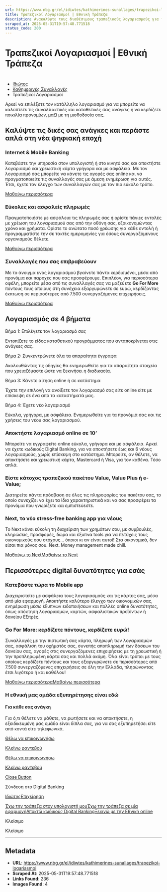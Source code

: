 ```yaml
---
url: https://www.nbg.gr/el/idiwtes/kathimerines-sunallages/trapezikoi-logariasmoi
title: Τραπεζικοί Λογαριασμοί | Εθνική Τράπεζα
description: Ανακαλύψτε τους διαθέσιμους τραπεζικούς λογαριασμούς για ιδιώτες, που μπορείτε να ανοίξετε στην Εθνική Τράπεζα. Μάθετε περισσότερα στο site!
scraped_at: 2025-05-31T19:57:48.771518
status_code: 200
---
```


# Τραπεζικοί Λογαριασμοί | Εθνική Τράπεζα

# 

  * [Ιδιώτες](/el/idiwtes)
  * [Καθημερινές Συναλλαγές](/el/idiwtes/kathimerines-sunallages)
  * Τραπεζικοί Λογαριασμοί 

Αρκεί να επιλέξετε τον κατάλληλο λογαριασμό για να μπορείτε να καλύπτετε τις συναλλακτικές και καταθετικές σας ανάγκες ή να κερδίζετε ποικιλία προνομίων, μαζί με τη μισθοδοσία σας.

## Καλύψτε τις δικές σας ανάγκες και περάστε απλά στη νέα ψηφιακή εποχή

### Internet & Mobile Banking

Κατεβάστε την υπηρεσία στον υπολογιστή ή στο κινητό σας και αποκτήστε λογαριασμό και χρεωστική κάρτα γρήγορα και με ασφάλεια. Με τον λογαριασμό σας μπορείτε να κάνετε τις αγορές σας online και να πραγματοποιείτε τις συναλλαγές σας με άμεση ενημέρωση για αυτές. Έτσι, έχετε τον έλεγχο των συναλλαγών σας με τον πιο εύκολο τρόπο.

  

[Μαθαίνω περισσότερα](/el/idiwtes/kathimerines-sunallages/digital-banking "Μαθαίνω περισσότερα")

### Εύκολες και ασφαλείς πληρωμές

Πραγματοποιήστε με ασφάλεια τις πληρωμές σας ή ορίστε πάγιες εντολές με χρέωση του λογαριασμού σας από την οθόνη σας, εξοικονομώντας χρόνο και χρήματα. Ορίστε το ανώτατο ποσό χρέωσης για κάθε εντολή ή προγραμματίστε την σε τακτές ημερομηνίες για όσους συνεργαζόμενους οργανισμούς θέλετε.

[Μαθαίνω περισσότερα](/el/idiwtes/kathimerines-sunallages/upiresies-sunallagwn/pagies-entoles "Μαθαίνω περισσότερα")

### Συναλλαγές που σας επιβραβεύουν

Με το άνοιγμα ενός λογαριασμού βγαίνετε πάντα κερδισμένοι, μέσα από προνόμια και παροχές που σας προσφέρουμε. Επιπλέον, για περισσότερα οφέλη, μπορείτε μέσα από τις συναλλαγές σας να μαζεύετε **Go For More** πόντους τους οποίους στη συνέχεια εξαργυρώνετε σε ευρώ, κερδίζοντας έκπτωση σε περισσότερες από 7.500 συνεργαζόμενες επιχειρήσεις.

[Μαθαίνω περισσότερα](/el/go4more "Μαθαίνω περισσότερα")

##  Λογαριασμός σε 4 βήματα

Βήμα 1: Επιλέγετε τον λογαριασμό σας

Εντοπίζετε το είδος καταθετικού προγράμματος που ανταποκρίνεται στις ανάγκες σας.

Βήμα 2: Συγκεντρώνετε όλα τα απαραίτητα έγγραφα

Ακολουθώντας τις οδηγίες θα ενημερωθείτε για τα απαραίτητα στοιχεία που χρειαζόμαστε ώστε να ξεκινήσει η διαδικασία.

Βήμα 3: Κάνετε αίτηση online ή σε κατάστημα

Έχετε την επιλογή να ανοίξετε τον λογαριασμό σας είτε online είτε με επίσκεψη σε ένα από τα καταστήματά μας.

Βήμα 4: Έχετε νέο λογαριασμό

Εύκολα, γρήγορα, με ασφάλεια. Ενημερωθείτε για τα προνόμιά σας και τις χρήσεις του νέου σας λογαριασμού.

### Αποκτήστε λογαριασμό online σε 10’

Μπορείτε να εγγραφείτε online εύκολα, γρήγορα και με ασφάλεια. Αρκεί να έχετε κωδικούς Digital Banking, για να αποκτήσετε έως και 6 νέους λογαριασμούς, χωρίς επίσκεψη στο κατάστημα. Μπορείτε, αν θέλετε, να αποκτήσετε και χρεωστική κάρτα, Mastercard ή Visa, για τον καθένα. Τόσο απλά.

[ ](#)

### Είστε κάτοχος τραπεζικού πακέτου Value, Value Plus ή e-Value;

Διατηρείτε πάντα πρόσβαση σε όλες τις πληροφορίες του πακέτου σας, το οποίο συνεχίζει να έχει τα ίδια χαρακτηριστικά και να σας προσφέρει τα προνόμια που γνωρίζετε και εμπιστεύεστε.

[ ](#)

### Next, το νέο stress-free banking app για νέους

Το Next κάνει εύκολη τη διαχείριση των χρημάτων σου, με συμβουλές, κληρώσεις, προσφορές, δώρα και έξυπνα tools για να πετύχεις τους οικονομικούς σου στόχους… όποιοι κι αν είναι αυτοί! Στα οικονομικά, δεν είσαι πια μόνος σου. Next. Money management made chill.

[Μαθαίνω το Next](/el/next-by-nbg-diaxeirish-oikonomikwn)[Μαθαίνω το Next](/el/next-by-nbg-diaxeirish-oikonomikwn)

## Περισσότερες digital δυνατότητες για εσάς

### Κατεβάστε τώρα το Mobile app

Διαχειριστείτε με ασφάλεια τους λογαριασμούς και τις κάρτες σας, μέσα από μία εφαρμογή. Αποκτήστε καλύτερο έλεγχο των οικονομικών σας, ενημέρωση μέσω έξυπνων ειδοποιήσεων και πολλές online δυνατότητες, όπως απόκτηση λογαριασμών, καρτών, ασφαλιστικών προϊόντων ή δανείου Εξπρές.

### Go For More: κερδίζετε πόντους, κερδίζετε ευρώ!

Συναλλαγές με την πιστωτική σας κάρτα, πληρωμή των λογαριασμών σας, ασφάλιση του οχήματός σας, συνεπής αποπληρωμή των δόσεων του δανείου σας, αγορές στις συνεργαζόμενες επιχειρήσεις με τη χρεωστική ή την προπληρωμένη κάρτα σας και πολλά ακόμη. Όλα είναι τρόποι με τους οποίους κερδίζετε πόντους και τους εξαργυρώνετε σε περισσότερες από 7.500 συνεργαζόμενες επιχειρήσεις σε όλη την Ελλάδα, πληρώνοντας έτσι λιγότερο ή και καθόλου!

[Μαθαίνω περισσότερα](/el/go4more)[Μαθαίνω περισσότερα](/el/go4more)

### Η εθνική μας ομάδα εξυπηρέτησης είναι εδώ

#### Για κάθε σας ανάγκη

Για ό,τι θέλετε να μάθετε, να ρωτήσετε και να αποκτήσετε, η εξειδικευμένη μας ομάδα είναι δίπλα σας, για να σας εξυπηρετήσει είτε από κοντά είτε τηλεφωνικά.

[Θέλω να επικοινωνήσω](/el/footer/epikoinwnia)

[ Κλείνω ραντεβού ](#)

[Θέλω να επικοινωνήσω](/el/footer/epikoinwnia)

[ Κλείνω ραντεβού ](#)

[Close Button](#)

Σύνδεση στο Digital Banking

[Ιδιώτης](https://ibank.nbg.gr/web/?loginType=retail)[Επιχείρηση](https://ibank.nbg.gr/web/?loginType=corporate)

[Έχω την τράπεζα στον υπολογιστή μου](/el/idiwtes/kathimerines-sunallages/digital-banking/internet-banking)[Έχω την τράπεζα σε μία εφαρμογή](/el/idiwtes/kathimerines-sunallages/digital-banking/mobile-banking)[Αποκτώ κωδικούς Digital Banking](/el/idiwtes/kathimerines-sunallages/digital-banking/dunatotites-internet-mobile-banking/ekdosi-kwdikwn-digital-banking)[Ξεκινώ με την Εθνική online](/el/idiwtes/kathimerines-sunallages/digital-banking/ksekiniste-me-thn-ethniki-online)

Κλείσιμο

Κλείσιμο

---

## Metadata

- **URL**: https://www.nbg.gr/el/idiwtes/kathimerines-sunallages/trapezikoi-logariasmoi
- **Scraped At**: 2025-05-31T19:57:48.771518
- **Links Found**: 236
- **Images Found**: 4
